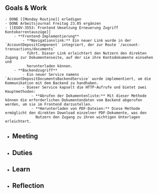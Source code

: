 ## Goals & Work
	- DONE [[Monday Routine]] erledigen
	- DONE Arbeitsjournal Freitag 23.05 ergänzen
	- [[EGOV-3553: Frontend Umsetzung Erneuerung Zugriff Kontokorrentauszüge]]
		- **Frontend-Implementierung**
			- **Navigationslink:** Ein neuer Link wurde in der `AccountDepositComponent` integriert, der zur Route `/account-transactions/documents`
			  führt. Dieser Link erleichtert den Nutzern den direkten Zugang zur Dokumentenseite, auf der sie ihre Kontodokumente einsehen und 
			  herunterladen können.
		- **Backendzugriff**
			- Ein neuer Service namens `AccountDepositDocumentsBackendService` wurde implementiert, um die Kommunikation mit dem Backend zu handhaben.
			- Dieser Service kapselt die HTTP-Aufrufe und bietet zwei Hauptmethoden:
				- **Abrufen der Dokumentenliste:** Mit dieser Methode können die erforderlichen Dokumentendaten vom Backend abgerufen werden, um sie im Frontend darzustellen.
				- **Herunterladen von PDF-Dateien:** Diese Methode ermöglicht den direkten Download einzelner PDF-Dokumente, was den 
				  Nutzern den Zugang zu ihren wichtigen Unterlagen erleichtert.
- ## Meeting
- ## Duties
- ## Learn
- ## Reflection